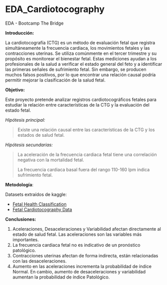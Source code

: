 # EDA_Cardiotocography

EDA - Bootcamp The Bridge

**Introducción:**

La cardiotocografía (CTG) es un método de evaluación fetal que registra simultáneamente la frecuencia cardiaca, los movimientos fetales y las contracciones uterinas. Se utiliza comúnmente en el tercer trimestre y su propósito es monitorear el bienestar fetal. Estas mediciones ayudan a los profesionales de la salud a verificar el estado general del feto y a identificar las primeras señales de sufrimiento fetal. Sin embargo, se producen muchos falsos positivos, por lo que encontrar una relación causal podría permitir mejorar la clasificación de la salud fetal.

**Objetivo:**

Este proyecto pretende analizar registros cardiotocográficos fetales para estudiar la relación entre características de la CTG y la evaluación del estado fetal.

*Hipótesis principal:*
> Existe una relación causal entre las características de la CTG y los estados de salud fetal.

*Hipótesis secundarias:*
> La aceleración de la frecuencia cardiaca fetal tiene una correlación negativa con la mortalidad fetal.
> 
> La frecuencia cardiaca basal fuera del rango 110-160 lpm indica sufrimiento fetal.

**Metodología**:

Datasets extraídos de kaggle:
* [Fetal Health Classification](https://www.kaggle.com/andrewmvd/fetal-health-classification)
* [Fetal Cardiotocography Data](https://www.kaggle.com/akshat0007/fetalhr)

**Conclusiones:**
1. Aceleraciones, Desaceleraciones y Variabilidad afectan directamente al estado de salud fetal. Las aceleraciones son las variables más importantes.
2. La frecuencia cardiaca fetal no es indicativo de un pronóstico patológico.
3. Contracciones uterinas afectan de forma indirecta, están relacionadas con las desaceleraciones.
4. Aumento en las aceleraciones incrementa la probabilidad de índice Normal. En cambio, aumento de desaceleraciones y variabilidad aumentan la probabilidad de índice Patológico.
